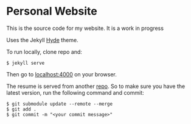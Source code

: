 # Personal Website
This is the source code for my website. It is a work in progress

Uses the Jekyll [Hyde](https://github.com/poole/hyde) theme.

To run locally, clone repo and:
```shell
$ jekyll serve
```
Then go to [localhost:4000](localhost:4000) on your browser.

The resume is served from another [repo](https://github.com/AparaV/resume). So to make sure you have the latest version, run the following command and commit:
```shell
$ git submodule update --remote --merge
$ git add .
$ git commit -m "<your commit message>"
```
